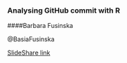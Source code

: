 
### Analysing GitHub commit with R

####Barbara Fusinska

@BasiaFusinska

[SlideShare link](http://www.slideshare.net/barbarafusinska/analysing-github-commits-with-r-56972151)
